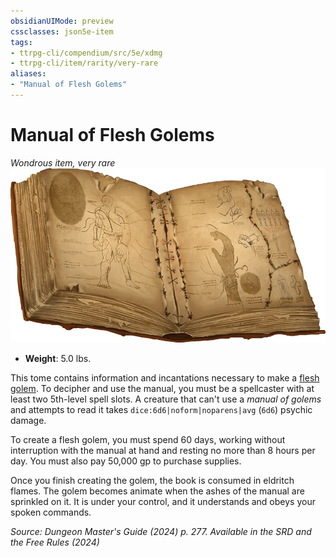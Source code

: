 ```yaml
---
obsidianUIMode: preview
cssclasses: json5e-item
tags:
- ttrpg-cli/compendium/src/5e/xdmg
- ttrpg-cli/item/rarity/very-rare
aliases: 
- "Manual of Flesh Golems"
---
```

# Manual of Flesh Golems
*Wondrous item, very rare*  
![](Інструменти%20ДМ/CLI/items/img/manual-of-flesh-golems.webp#right)

- **Weight**: 5.0 lbs.

This tome contains information and incantations necessary to make a [flesh golem](Інструменти%20ДМ/CLI/bestiary/construct/flesh-golem-xmm.md). To decipher and use the manual, you must be a spellcaster with at least two 5th-level spell slots. A creature that can't use a *manual of golems* and attempts to read it takes `dice:6d6|noform|noparens|avg` (`6d6`) psychic damage.

To create a flesh golem, you must spend 60 days, working without interruption with the manual at hand and resting no more than 8 hours per day. You must also pay 50,000 gp to purchase supplies.

Once you finish creating the golem, the book is consumed in eldritch flames. The golem becomes animate when the ashes of the manual are sprinkled on it. It is under your control, and it understands and obeys your spoken commands.

*Source: Dungeon Master's Guide (2024) p. 277. Available in the <span title='Systems Reference Document (5.2)'>SRD</span> and the Free Rules (2024)*